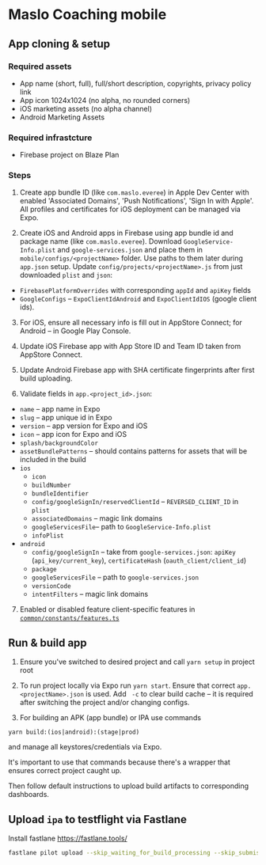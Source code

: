 # Maslo Coaching mobile

## App cloning & setup

### Required assets

* App name (short, full), full/short description, copyrights, privacy policy link
* App icon 1024x1024 (no alpha, no rounded corners)
* iOS marketing assets (no alpha channel)
* Android Marketing Assets

### Required infrastcture

* Firebase project on Blaze Plan

### Steps

1. Create app bundle ID (like `com.maslo.everee`) in Apple Dev Center with enabled 'Associated Domains', 'Push Notifications', 'Sign In with Apple'.
All profiles and certificates for iOS deployment can be managed via Expo.

2. Create iOS and Android apps in Firebase using app bundle id and package name (like `com.maslo.everee`). Download `GoogleService-Info.plist` and `google-services.json` and place them in `mobile/configs/<projectName>` folder. Use paths to them later during `app.json` setup.
Update `config/projects/<projectName>.js` from just downloaded `plist` and `json`:
 * `FirebasePlatformOverrides` with corresponding `appId` and `apiKey` fields
 * `GoogleConfigs` – `ExpoClientIdAndroid` and `ExpoClientIdIOS` (google client ids).

3. For iOS, ensure all necessary info is fill out in AppStore Connect; for Android – in Google Play Console.

4. Update iOS Firebase app with App Store ID and Team ID taken from AppStore Connect.
5. Update Android Firebase app with SHA certificate fingerprints after first build uploading.

6. Validate fields in `app.<project_id>.json`:

* `name` – app name in Expo
* `slug` – app unique id in Expo
* `version` – app version for Expo and iOS
* `icon` – app icon for Expo and iOS
* `splash/backgroundColor`
* `assetBundlePatterns` – should contains patterns for assets that will be included in the build
* `ios`
    * `icon`
    * `buildNumber`
    * `bundleIdentifier`
    * `config/googleSignIn/reservedClientId` – `REVERSED_CLIENT_ID` in `plist`
    * `associatedDomains` – magic link domains
    * `googleServicesFile`– path to `GoogleService-Info.plist`
    * `infoPlist`
* `android`
    * `config/googleSignIn` – take from `google-services.json`: `apiKey` (`api_key/current_key`), `certificateHash` (`oauth_client/client_id`)
    * `package`
    * `googleServicesFile` – path to `google-services.json`
    * `versionCode`
    * `intentFilters` – magic link domains

7. Enabled or disabled feature client-specific features in [`common/constants/features.ts`](../common/constants/features.ts)

## Run & build app

1. Ensure you've switched to desired project and call `yarn setup` in project root
2. To run project locally via Expo run `yarn start`. Ensure that correct `app.<projectName>.json` is used. Add ` -c` to clear build cache – it is required after switching the project and/or changing configs.

3. For building an APK (app bundle) or IPA use commands

```
yarn build:(ios|android):(stage|prod)
```

and manage all keystores/credentials via Expo.

It's important to use that commands because there's a wrapper that ensures correct project caught up.

Then follow default instructions to upload build artifacts to corresponding dashboards.

## Upload `ipa` to testflight via Fastlane

Install fastlane https://fastlane.tools/

```bash
fastlane pilot upload --skip_waiting_for_build_processing --skip_submission --ipa 'path/to/ipa'
```
